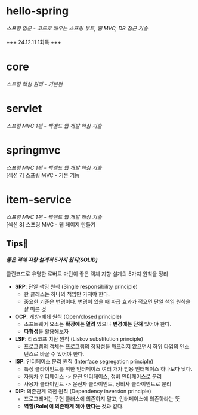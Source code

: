 # hello-spring
_스프링 입문 - 코드로 배우는 스프링 부트, 웹 MVC, DB 접근 기술_<br><br>
+++ 24.12.11 1회독 +++

# core
_스프링 핵심 원리 - 기본편_

# servlet
_스프링 MVC 1편 - 백엔드 웹 개발 핵심 기술_

# springmvc
_스프링 MVC 1편 - 백엔드 웹 개발 핵심 기술_<br>
[섹션 7] 스프링 MVC - 기본 기능

# item-service
_스프링 MVC 1편 - 백엔드 웹 개발 핵심 기술_<br>
[섹션 8] 스프링 MVC - 웹 페이지 만들기

## Tips📌
#### _좋은 객체 지향 설계의 5가지 원칙(SOLID)_
클린코드로 유명한 로버트 마틴이 좋은 객체 지향 설계의 5가지 원칙을 정리
- **SRP**: 단일 책임 원칙 (Single responsibility principle)
  - 한 클래스는 하나의 책임만 가져야 한다.
  - 중요한 기준은 변경이다. 변경이 있을 때 파급 효과가 적으면 단일 책임 원칙을 잘 따른 것
- **OCP**: 개방-폐쇄 원칙 (Open/closed principle)
  - 소프트웨어 요소는 **확장에는 열려** 있으나 **변경에는 닫혀** 있어야 한다.
  - **다형성**을 활용해보자
- **LSP**: 리스코프 치환 원칙 (Liskov substitution principle)
  - 프로그램의 객체는 프로그램의 정확성을 깨뜨리지 않으면서 하위 타입의 인스턴스로 바꿀 수 있어야 한다. 
- **ISP**: 인터페이스 분리 원칙 (Interface segregation principle)
  - 특정 클라이언트를 위한 인터페이스 여러 개가 범용 인터페이스 하나보다 낫다.
  - 자동차 인터페이스 -> 운전 인터페이스, 정비 인터페이스로 분리
  - 사용자 클라이언트 -> 운전자 클라이언트, 정비사 클라이언트로 분리
- **DIP**: 의존관계 역전 원칙 (Dependency inversion principle)
  - 프로그래머는 구현 클래스에 의존하지 말고, 인터페이스에 의존하라는 뜻
  - **역할(Role)에 의존하게 해야 한다는 것**과 같다.
